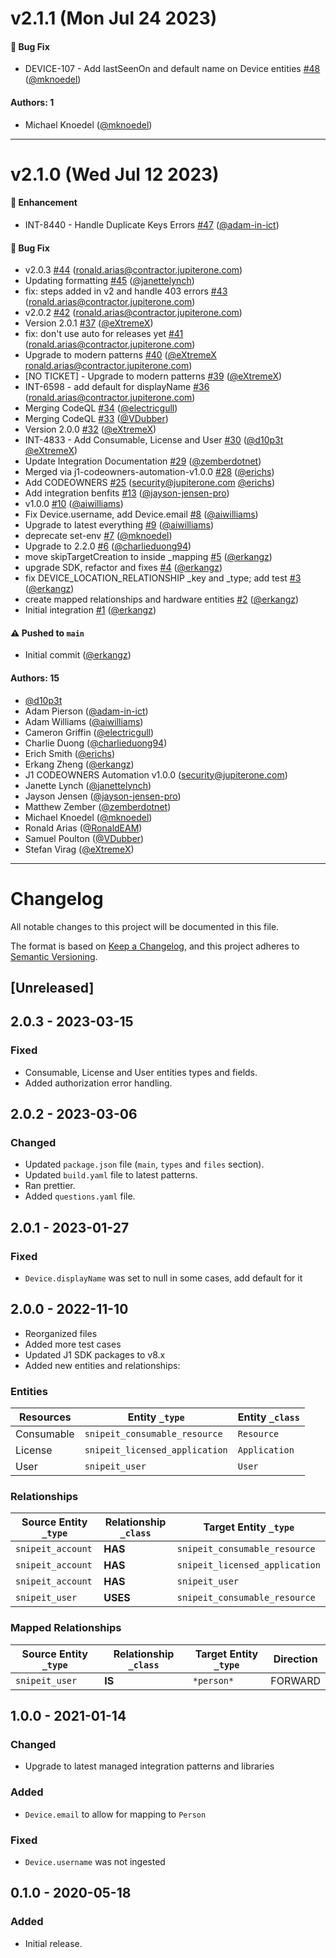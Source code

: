 # v2.1.1 (Mon Jul 24 2023)

#### 🐛 Bug Fix

- DEVICE-107 - Add lastSeenOn and default name on Device entities [#48](https://github.com/JupiterOne/graph-snipe-it/pull/48) ([@mknoedel](https://github.com/mknoedel))

#### Authors: 1

- Michael Knoedel ([@mknoedel](https://github.com/mknoedel))

---

# v2.1.0 (Wed Jul 12 2023)

#### 🚀 Enhancement

- INT-8440 - Handle Duplicate Keys Errors
  [#47](https://github.com/JupiterOne/graph-snipe-it/pull/47)
  ([@adam-in-ict](https://github.com/adam-in-ict))

#### 🐛 Bug Fix

- v2.0.3 [#44](https://github.com/JupiterOne/graph-snipe-it/pull/44)
  (ronald.arias@contractor.jupiterone.com)
- Updating formatting
  [#45](https://github.com/JupiterOne/graph-snipe-it/pull/45)
  ([@janettelynch](https://github.com/janettelynch))
- fix: steps added in v2 and handle 403 errors
  [#43](https://github.com/JupiterOne/graph-snipe-it/pull/43)
  (ronald.arias@contractor.jupiterone.com)
- v2.0.2 [#42](https://github.com/JupiterOne/graph-snipe-it/pull/42)
  (ronald.arias@contractor.jupiterone.com)
- Version 2.0.1 [#37](https://github.com/JupiterOne/graph-snipe-it/pull/37)
  ([@eXtremeX](https://github.com/eXtremeX))
- fix: don't use auto for releases yet
  [#41](https://github.com/JupiterOne/graph-snipe-it/pull/41)
  (ronald.arias@contractor.jupiterone.com)
- Upgrade to modern patterns
  [#40](https://github.com/JupiterOne/graph-snipe-it/pull/40)
  ([@eXtremeX](https://github.com/eXtremeX)
  ronald.arias@contractor.jupiterone.com)
- [NO TICKET] - Upgrade to modern patterns
  [#39](https://github.com/JupiterOne/graph-snipe-it/pull/39)
  ([@eXtremeX](https://github.com/eXtremeX))
- INT-6598 - add default for displayName
  [#36](https://github.com/JupiterOne/graph-snipe-it/pull/36)
  (ronald.arias@contractor.jupiterone.com)
- Merging CodeQL [#34](https://github.com/JupiterOne/graph-snipe-it/pull/34)
  ([@electricgull](https://github.com/electricgull))
- Merging CodeQL [#33](https://github.com/JupiterOne/graph-snipe-it/pull/33)
  ([@VDubber](https://github.com/VDubber))
- Version 2.0.0 [#32](https://github.com/JupiterOne/graph-snipe-it/pull/32)
  ([@eXtremeX](https://github.com/eXtremeX))
- INT-4833 - Add Consumable, License and User
  [#30](https://github.com/JupiterOne/graph-snipe-it/pull/30)
  ([@d10p3t](https://github.com/d10p3t)
  [@eXtremeX](https://github.com/eXtremeX))
- Update Integration Documentation
  [#29](https://github.com/JupiterOne/graph-snipe-it/pull/29)
  ([@zemberdotnet](https://github.com/zemberdotnet))
- Merged via j1-codeowners-automation-v1.0.0
  [#28](https://github.com/JupiterOne/graph-snipe-it/pull/28)
  ([@erichs](https://github.com/erichs))
- Add CODEOWNERS [#25](https://github.com/JupiterOne/graph-snipe-it/pull/25)
  (security@jupiterone.com [@erichs](https://github.com/erichs))
- Add integration benfits
  [#13](https://github.com/JupiterOne/graph-snipe-it/pull/13)
  ([@jayson-jensen-pro](https://github.com/jayson-jensen-pro))
- v1.0.0 [#10](https://github.com/JupiterOne/graph-snipe-it/pull/10)
  ([@aiwilliams](https://github.com/aiwilliams))
- Fix Device.username, add Device.email
  [#8](https://github.com/JupiterOne/graph-snipe-it/pull/8)
  ([@aiwilliams](https://github.com/aiwilliams))
- Upgrade to latest everything
  [#9](https://github.com/JupiterOne/graph-snipe-it/pull/9)
  ([@aiwilliams](https://github.com/aiwilliams))
- deprecate set-env [#7](https://github.com/JupiterOne/graph-snipe-it/pull/7)
  ([@mknoedel](https://github.com/mknoedel))
- Upgrade to 2.2.0 [#6](https://github.com/JupiterOne/graph-snipe-it/pull/6)
  ([@charlieduong94](https://github.com/charlieduong94))
- move skipTargetCreation to inside \_mapping
  [#5](https://github.com/JupiterOne/graph-snipe-it/pull/5)
  ([@erkangz](https://github.com/erkangz))
- upgrade SDK, refactor and fixes
  [#4](https://github.com/JupiterOne/graph-snipe-it/pull/4)
  ([@erkangz](https://github.com/erkangz))
- fix DEVICE_LOCATION_RELATIONSHIP \_key and \_type; add test
  [#3](https://github.com/JupiterOne/graph-snipe-it/pull/3)
  ([@erkangz](https://github.com/erkangz))
- create mapped relationships and hardware entities
  [#2](https://github.com/JupiterOne/graph-snipe-it/pull/2)
  ([@erkangz](https://github.com/erkangz))
- Initial integration [#1](https://github.com/JupiterOne/graph-snipe-it/pull/1)
  ([@erkangz](https://github.com/erkangz))

#### ⚠️ Pushed to `main`

- Initial commit ([@erkangz](https://github.com/erkangz))

#### Authors: 15

- [@d10p3t](https://github.com/d10p3t)
- Adam Pierson ([@adam-in-ict](https://github.com/adam-in-ict))
- Adam Williams ([@aiwilliams](https://github.com/aiwilliams))
- Cameron Griffin ([@electricgull](https://github.com/electricgull))
- Charlie Duong ([@charlieduong94](https://github.com/charlieduong94))
- Erich Smith ([@erichs](https://github.com/erichs))
- Erkang Zheng ([@erkangz](https://github.com/erkangz))
- J1 CODEOWNERS Automation v1.0.0 (security@jupiterone.com)
- Janette Lynch ([@janettelynch](https://github.com/janettelynch))
- Jayson Jensen ([@jayson-jensen-pro](https://github.com/jayson-jensen-pro))
- Matthew Zember ([@zemberdotnet](https://github.com/zemberdotnet))
- Michael Knoedel ([@mknoedel](https://github.com/mknoedel))
- Ronald Arias ([@RonaldEAM](https://github.com/RonaldEAM))
- Samuel Poulton ([@VDubber](https://github.com/VDubber))
- Stefan Virag ([@eXtremeX](https://github.com/eXtremeX))

---

# Changelog

All notable changes to this project will be documented in this file.

The format is based on [Keep a Changelog](https://keepachangelog.com/en/1.0.0/),
and this project adheres to
[Semantic Versioning](https://semver.org/spec/v2.0.0.html).

## [Unreleased]

## 2.0.3 - 2023-03-15

### Fixed

- Consumable, License and User entities types and fields.
- Added authorization error handling.

## 2.0.2 - 2023-03-06

### Changed

- Updated `package.json` file (`main`, `types` and `files` section).
- Updated `build.yaml` file to latest patterns.
- Ran prettier.
- Added `questions.yaml` file.

## 2.0.1 - 2023-01-27

### Fixed

- `Device.displayName` was set to null in some cases, add default for it

## 2.0.0 - 2022-11-10

- Reorganized files
- Added more test cases
- Updated J1 SDK packages to v8.x
- Added new entities and relationships:

### Entities

| Resources  | Entity `_type`                 | Entity `_class` |
| ---------- | ------------------------------ | --------------- |
| Consumable | `snipeit_consumable_resource`  | `Resource`      |
| License    | `snipeit_licensed_application` | `Application`   |
| User       | `snipeit_user`                 | `User`          |

### Relationships

| Source Entity `_type` | Relationship `_class` | Target Entity `_type`          |
| --------------------- | --------------------- | ------------------------------ |
| `snipeit_account`     | **HAS**               | `snipeit_consumable_resource`  |
| `snipeit_account`     | **HAS**               | `snipeit_licensed_application` |
| `snipeit_account`     | **HAS**               | `snipeit_user`                 |
| `snipeit_user`        | **USES**              | `snipeit_consumable_resource`  |

### Mapped Relationships

| Source Entity `_type` | Relationship `_class` | Target Entity `_type` | Direction |
| --------------------- | --------------------- | --------------------- | --------- |
| `snipeit_user`        | **IS**                | `*person*`            | FORWARD   |

## 1.0.0 - 2021-01-14

### Changed

- Upgrade to latest managed integration patterns and libraries

### Added

- `Device.email` to allow for mapping to `Person`

### Fixed

- `Device.username` was not ingested

## 0.1.0 - 2020-05-18

### Added

- Initial release.
